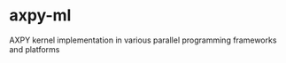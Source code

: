 axpy-ml
=======

AXPY kernel implementation in various parallel programming frameworks and platforms
